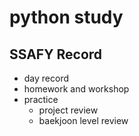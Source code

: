 # python study

## SSAFY Record

* day record
* homework and workshop 
* practice 
  * project review
  * baekjoon level review 

